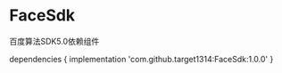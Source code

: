 # FaceSdk

百度算法SDK5.0依赖组件

dependencies {
	        implementation 'com.github.target1314:FaceSdk:1.0.0'
	}
